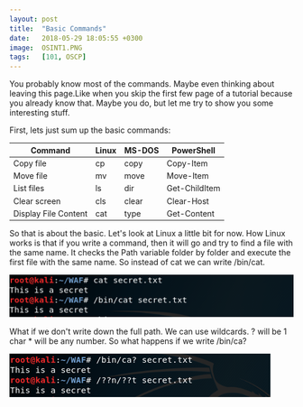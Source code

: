 ```yaml
---
layout: post
title:  "Basic Commands"
date:   2018-05-29 18:05:55 +0300
image:  OSINT1.PNG
tags:   [101, OSCP]
---
```

You probably know most of the commands. Maybe even thinking about leaving this page.Like when you skip the first few page of a tutorial because you already know that. Maybe you do, but let me try to show you some interesting stuff.

First, lets just sum up the basic commands:

| Command              | Linux | MS-DOS | PowerShell    |
|----------------------|-------|--------|---------------|
| Copy file            | cp    | copy   | Copy-Item     |
| Move file            | mv    | move   | Move-Item     |
| List files           | ls    | dir    | Get-ChildItem |
| Clear screen         | cls   | clear  | Clear-Host    |
| Display File Content | cat   | type   | Get-Content   |

So that is about the basic. Let's look at Linux a little bit for now. How Linux works is that if you write a command, then it will go and try to find a file with the same name. It checks the Path variable folder by folder and execute the first file with the same name. So instead of cat we can write /bin/cat.

![Full Path Cat](/img/full-path-cat.png)

What if we don't write down the full path. We can use wildcards. ? will be 1 char * will be any number. So what happens if we write /bin/ca? 

![Wildcards](/img/wildcards.png)
